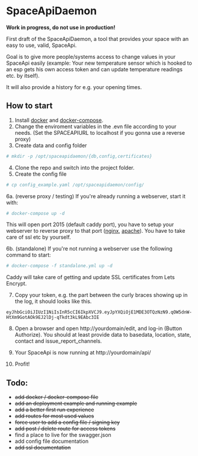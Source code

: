 SpaceApiDaemon
==============

**Work in progress, do not use in production!**

First draft of the SpaceApiDaemon, a tool that provides your space with an easy to use, valid, SpaceApi.

Goal is to give more people/systems access to change values in your SpaceApi easily (example: Your new temperature sensor which is hooked to an esp gets his own access token and can update temperature readings etc. by itself).

It will also provide a history for e.g. your opening times.

How to start
------------
1. Install [docker](https://docs.docker.com/engine/installation/) and [docker-compose](https://docs.docker.com/compose/install/).
2. Change the enviroment variables in the .evn file according to your needs. (Set the SPACEAPIURL to localhost if you gonna use a reverse proxy)
3. Create data and config folder
```bash
# mkdir -p /opt/spaceapidaemon/{db,config,certificates}
```
4. Clone the repo and switch into the project folder.
5. Create the config file
```bash
# cp config_example.yaml /opt/spaceapidaemon/config/
```
6a. (reverse proxy / testing) If you're already running a webserver, start it with:
```bash
# docker-compose up -d
```
This will open port 2015 (default caddy port), you have to setup your webserver to reverse proxy to that port ([nginx](https://www.nginx.com/resources/admin-guide/reverse-proxy/), [apache](https://httpd.apache.org/docs/2.4/howto/reverse_proxy.html)). You have to take care of ssl etc by yourself.

6b. (standalone) If you're not running a webserver use the following command to start:
```bash
# docker-compose -f standalone.yml up -d
```
Caddy will take care of getting and update SSL certificates from Lets Encrypt.  

7. Copy your token, e.g. the part between the curly braces showing up in the log, it should looks like this. 
```
eyJhbGciOiJIUzI1NiIsInR5cCI6IkpXVCJ9.eyJpYXQiOjE1MDE3OTQzNzN9.qOW5dnW-HtXm9GotAOk9EJ2lDj-qTkdt3kL9EAbc3IE
```
8. Open a browser and open http://yourdomain/edit, and log-in (Button Authorize). You should at least provide data to basedata, location, state, contact and issue_report_channels. 

9. Your SpaceApi is now running at http://yourdomain/api/

10. Profit!

Todo:
-----
* ~~add docker / docker-compose file~~
* ~~add an deployment example and running example~~
* ~~add a better first run experience~~
* ~~add routes for most used values~~
* ~~force user to add a config file / signing key~~
* ~~add post / delete route for access tokens~~
* find a place to live for the swagger.json
* add config file documentation
* ~~add ssl documentation~~
